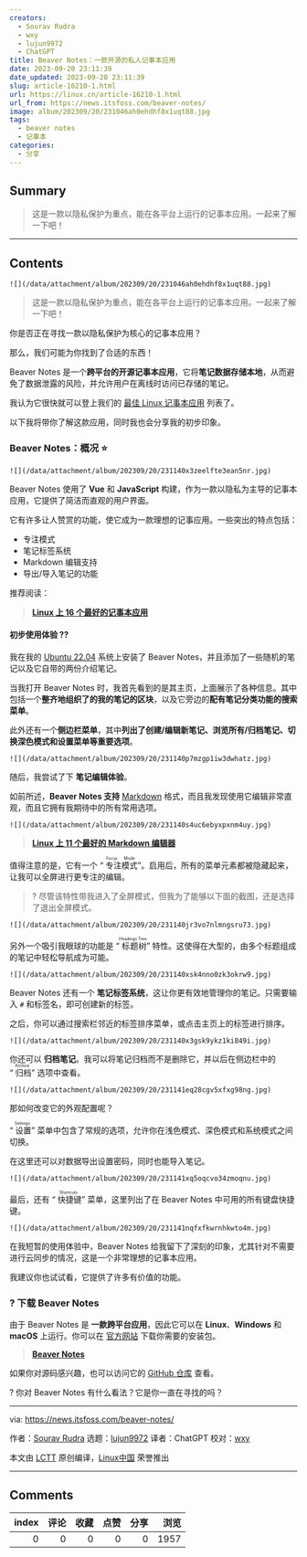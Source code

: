 ```yaml
---
creators:
  - Sourav Rudra
  - wxy
  - lujun9972
  - ChatGPT
title: Beaver Notes：一款开源的私人记事本应用
date: 2023-09-20 23:11:39
date_updated: 2023-09-20 23:11:39
slug: article-16210-1.html
url: https://linux.cn/article-16210-1.html
url_from: https://news.itsfoss.com/beaver-notes/
image: album/202309/20/231046ah0ehdhf8x1uqt88.jpg
tags:
  - beaver notes
  - 记事本
categories:
  - 分享
---
```


## Summary

> 这是一款以隐私保护为重点，能在各平台上运行的记事本应用。一起来了解一下吧！

***

<!-- more -->

## Contents

`![](/data/attachment/album/202309/20/231046ah0ehdhf8x1uqt88.jpg)`

> 
> 这是一款以隐私保护为重点，能在各平台上运行的记事本应用。一起来了解一下吧！
> 
> 
> 

你是否正在寻找一款以隐私保护为核心的记事本应用？

那么，我们可能为你找到了合适的东西！

Beaver Notes 是一个**跨平台的开源记事本应用**，它将**笔记数据存储本地**，从而避免了数据泄露的风险，并允许用户在离线时访问已存储的笔记。

我认为它很快就可以登上我们的 [最佳 Linux 记事本应用](https://itsfoss.com/note-taking-apps-linux/) 列表了。

以下我将带你了解这款应用，同时我也会分享我的初步印象。

### Beaver Notes：概况 ⭐

`![](/data/attachment/album/202309/20/231140x3zeelfte3ean5nr.jpg)`

Beaver Notes 使用了 **Vue** 和 **JavaScript** 构建，作为一款以隐私为主导的记事本应用，它提供了简洁而直观的用户界面。

它有许多让人赞赏的功能，使它成为一款理想的记事应用。一些突出的特点包括：

* 专注模式
* 笔记标签系统
* Markdown 编辑支持
* 导出/导入笔记的功能

推荐阅读：

> 
> **[Linux 上 16 个最好的记事本应用](https://itsfoss.com/note-taking-apps-linux/?ref=news.itsfoss.com)**
> 
> 
> 

#### 初步使用体验 ?‍?

我在我的 [Ubuntu 22.04](https://news.itsfoss.com/ubuntu-22-04-release/) 系统上安装了 Beaver Notes，并且添加了一些随机的笔记以及它自带的两份介绍笔记。

当我打开 Beaver Notes 时，我首先看到的是其主页，上面展示了各种信息。其中包括一个**整齐地组织了的我的笔记的区块**，以及它旁边的**配有笔记分类功能的搜索菜单**。

此外还有一个**侧边栏菜单**，其中**列出了创建/编辑新笔记、浏览所有/归档笔记、切换深色模式和设置菜单等重要选项**。

`![](/data/attachment/album/202309/20/231140p7mzgp1iw3dwhatz.jpg)`

随后，我尝试了下 **笔记编辑体验**。

如前所述，**Beaver Notes 支持** [Markdown](https://en.wikipedia.org/wiki/Markdown) 格式，而且我发现使用它编辑非常直观，而且它拥有我期待中的所有常用选项。

`![](/data/attachment/album/202309/20/231140s4uc6ebyxpxnm4uy.jpg)`

> 
> **[Linux 上 11 个最好的 Markdown 编辑器](https://itsfoss.com/best-markdown-editors-linux/)**
> 
> 
> 

值得注意的是，它有一个 “<ruby> 专注模式 <rt>  Focus Mode </rt></ruby>”。启用后，所有的菜单元素都被隐藏起来，让我可以全屏进行更专注的编辑。

> 
> ? 尽管该特性带我进入了全屏模式，但我为了能够以下面的截图，还是选择了退出全屏模式。
> 
> 
> 

`![](/data/attachment/album/202309/20/231140jr3vo7nlmngsru73.jpg)`

另外一个吸引我眼球的功能是 “<ruby> 标题树 <rt>  Headings Tree </rt></ruby>” 特性。这使得在大型的，由多个标题组成的笔记中轻松导航成为可能。

`![](/data/attachment/album/202309/20/231140xsk4nno0zk3okrw9.jpg)`

Beaver Notes 还有一个 **笔记标签系统**，这让你更有效地管理你的笔记。只需要输入 `#` 和标签名，即可创建新的标签。

之后，你可以通过搜索栏邻近的标签排序菜单，或点击主页上的标签进行排序。

`![](/data/attachment/album/202309/20/231140x3gsk9ykz1ki849i.jpg)`

你还可以 **归档笔记**。我可以将笔记归档而不是删除它，并以后在侧边栏中的 “<ruby> 归档 <rt>  Archive </rt></ruby>” 选项中查看。

`![](/data/attachment/album/202309/20/231141eq28cgv5xfxg98ng.jpg)`

那如何改变它的外观配置呢？

“<ruby> 设置 <rt>  Settings </rt></ruby>” 菜单中包含了常规的选项，允许你在浅色模式、深色模式和系统模式之间切换。

在这里还可以对数据导出设置密码，同时也能导入笔记。

`![](/data/attachment/album/202309/20/231141xq5oqcvo34zmoqnu.jpg)`

最后，还有 “<ruby> 快捷键 <rt>  Shortcuts </rt></ruby>” 菜单，这里列出了在 Beaver Notes 中可用的所有键盘快捷键。

`![](/data/attachment/album/202309/20/231141nqfxfkwrnhkwto4m.jpg)`

在我短暂的使用体验中，Beaver Notes 给我留下了深刻的印象，尤其针对不需要进行云同步的情况，这是一个非常理想的记事本应用。

我建议你也试试看，它提供了许多有价值的功能。

### ? 下载 Beaver Notes

由于 Beaver Notes 是 **一款跨平台应用**，因此它可以在 **Linux**、**Windows** 和 **macOS** 上运行。你可以在 [官方网站](https://beavernotes.com/download) 下载你需要的安装包。

> 
> **[Beaver Notes](https://beavernotes.com/download)**
> 
> 
> 

如果你对源码感兴趣，也可以访问它的 [GitHub 仓库](https://github.com/Daniele-rolli/Beaver-Notes) 查看。

? 你对 Beaver Notes 有什么看法？它是你一直在寻找的吗？

---

via: <https://news.itsfoss.com/beaver-notes/>

作者：[Sourav Rudra](https://news.itsfoss.com/author/sourav/) 选题：[lujun9972](https://github.com/lujun9972) 译者：ChatGPT 校对：[wxy](https://github.com/wxy)

本文由 [LCTT](https://github.com/LCTT/TranslateProject) 原创编译，[Linux中国](https://linux.cn/) 荣誉推出

***

## Comments


|   index |   评论 |   收藏 |   点赞 |   分享 |   浏览 |
|--------:|-------:|-------:|-------:|-------:|-------:|
|       0 |      0 |      0 |      0 |      0 |   1957 |
